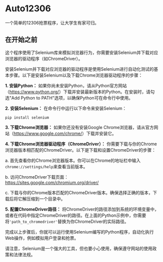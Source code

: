 # Auto12306

一个简单的12306抢票程序，让大学生有家可归。

## 在开始之前

这个程序使用了Selenium库来模拟浏览器行为，你需要安装Selenium并下载对应浏览器的驱动程序（如ChromeDriver）。

安装Selenium并下载对应浏览器的驱动程序是使用Selenium进行自动化测试的基本步骤。以下是安装Selenium以及下载Chrome浏览器驱动程序的步骤：

**1. 安装Python：** 如果你尚未安装Python，请从Python官方网站（<https://www.python.org/>）下载并安装最新版本的Python。在安装时，请勾选"Add Python to PATH"选项，以确保Python可在命令行中使用。

**2. 安装Selenium：** 在命令行中运行以下命令来安装Selenium：

```
pip install selenium
```

**3. 下载Chrome浏览器：** 如果你还没有安装Google Chrome浏览器，请从官方网站（<https://www.google.com/chrome/>）下载并安装它。

**4. 下载Chrome浏览器驱动程序（ChromeDriver）：** 你需要下载与你的Chrome浏览器版本相匹配的ChromeDriver。以下是下载和设置ChromeDriver的步骤：

   a. 首先查看你的Chrome浏览器版本。你可以在Chrome的地址栏中输入`chrome://settings/help`来查看当前版本。

   b. 访问ChromeDriver下载页面：<https://sites.google.com/chromium.org/driver/>

   c. 下载与你的Chrome版本匹配的ChromeDriver版本。确保选择正确的版本，下载后将它解压缩到一个目录中。

**5. 配置ChromeDriver路径：** 将ChromeDriver的路径添加到系统的环境变量中，或者在代码中指定ChromeDriver的路径。在上面的Python示例中，你需要将`'path_to_chromedriver'`替换为你ChromeDriver的实际路径。

完成以上步骤后，你就可以运行使用Selenium编写的Python程序，自动化执行Web操作，例如模拟用户登录和抢票。

请注意，Selenium是一个强大的工具，但也要小心使用，确保遵守网站的使用政策和法律法规。
